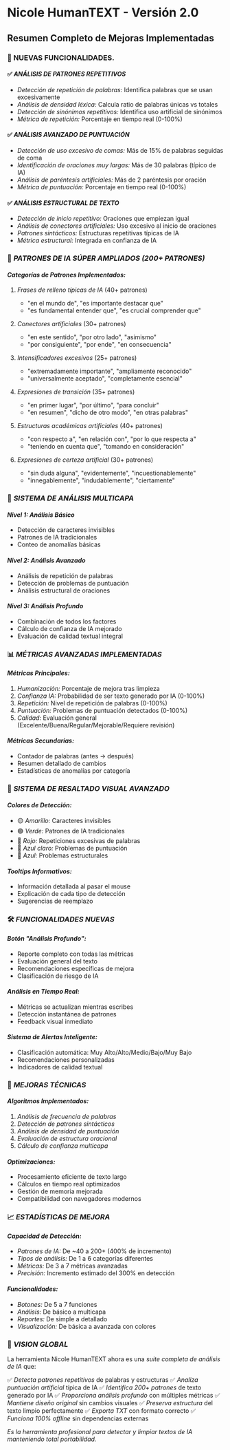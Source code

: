 # Nicole HumanTEXT - Versión 2.0
## Resumen Completo de Mejoras Implementadas

### 🚀 NUEVAS FUNCIONALIDADES.

#### ✅ *ANÁLISIS DE PATRONES REPETITIVOS*
- *Detección de repetición de palabras:* Identifica palabras que se usan excesivamente
- *Análisis de densidad léxica:* Calcula ratio de palabras únicas vs totales
- *Detección de sinónimos repetitivos:* Identifica uso artificial de sinónimos
- *Métrica de repetición:* Porcentaje en tiempo real (0-100%)

#### ✅ *ANÁLISIS AVANZADO DE PUNTUACIÓN*
- *Detección de uso excesivo de comas:* Más de 15% de palabras seguidas de coma
- *Identificación de oraciones muy largas:* Más de 30 palabras (típico de IA)
- *Análisis de paréntesis artificiales:* Más de 2 paréntesis por oración
- *Métrica de puntuación:* Porcentaje en tiempo real (0-100%)

#### ✅ *ANÁLISIS ESTRUCTURAL DE TEXTO*
- *Detección de inicio repetitivo:* Oraciones que empiezan igual
- *Análisis de conectores artificiales:* Uso excesivo al inicio de oraciones
- *Patrones sintácticos:* Estructuras repetitivas típicas de IA
- *Métrica estructural:* Integrada en confianza de IA

### 🎯 *PATRONES DE IA SÚPER AMPLIADOS (200+ PATRONES)*

#### *Categorías de Patrones Implementados:*
1. *Frases de relleno típicas de IA* (40+ patrones)
   - "en el mundo de", "es importante destacar que"
   - "es fundamental entender que", "es crucial comprender que"

2. *Conectores artificiales* (30+ patrones)
   - "en este sentido", "por otro lado", "asimismo"
   - "por consiguiente", "por ende", "en consecuencia"

3. *Intensificadores excesivos* (25+ patrones)
   - "extremadamente importante", "ampliamente reconocido"
   - "universalmente aceptado", "completamente esencial"

4. *Expresiones de transición* (35+ patrones)
   - "en primer lugar", "por último", "para concluir"
   - "en resumen", "dicho de otro modo", "en otras palabras"

5. *Estructuras académicas artificiales* (40+ patrones)
   - "con respecto a", "en relación con", "por lo que respecta a"
   - "teniendo en cuenta que", "tomando en consideración"

6. *Expresiones de certeza artificial* (30+ patrones)
   - "sin duda alguna", "evidentemente", "incuestionablemente"
   - "innegablemente", "indudablemente", "ciertamente"

### 🔬 *SISTEMA DE ANÁLISIS MULTICAPA*

#### *Nivel 1: Análisis Básico*
- Detección de caracteres invisibles
- Patrones de IA tradicionales
- Conteo de anomalías básicas

#### *Nivel 2: Análisis Avanzado*
- Análisis de repetición de palabras
- Detección de problemas de puntuación
- Análisis estructural de oraciones

#### *Nivel 3: Análisis Profundo*
- Combinación de todos los factores
- Cálculo de confianza de IA mejorado
- Evaluación de calidad textual integral

### 📊 *MÉTRICAS AVANZADAS IMPLEMENTADAS*

#### *Métricas Principales:*
1. *Humanización:* Porcentaje de mejora tras limpieza
2. *Confianza IA:* Probabilidad de ser texto generado por IA (0-100%)
3. *Repetición:* Nivel de repetición de palabras (0-100%)
4. *Puntuación:* Problemas de puntuación detectados (0-100%)
5. *Calidad:* Evaluación general (Excelente/Buena/Regular/Mejorable/Requiere revisión)

#### *Métricas Secundarias:*
- Contador de palabras (antes → después)
- Resumen detallado de cambios
- Estadísticas de anomalías por categoría

### 🎨 *SISTEMA DE RESALTADO VISUAL AVANZADO*

#### *Colores de Detección:*
- 🟡 *Amarillo:* Caracteres invisibles
- 🟢 *Verde:* Patrones de IA tradicionales
- 🔴 *Rojo:* Repeticiones excesivas de palabras
- 🔵 *Azul claro:* Problemas de puntuación
- 🔵 *Azul:* Problemas estructurales

#### *Tooltips Informativos:*
- Información detallada al pasar el mouse
- Explicación de cada tipo de detección
- Sugerencias de reemplazo

### 🛠 *FUNCIONALIDADES NUEVAS*

#### *Botón "Análisis Profundo":*
- Reporte completo con todas las métricas
- Evaluación general del texto
- Recomendaciones específicas de mejora
- Clasificación de riesgo de IA

#### *Análisis en Tiempo Real:*
- Métricas se actualizan mientras escribes
- Detección instantánea de patrones
- Feedback visual inmediato

#### *Sistema de Alertas Inteligente:*
- Clasificación automática: Muy Alto/Alto/Medio/Bajo/Muy Bajo
- Recomendaciones personalizadas
- Indicadores de calidad textual

### 🔧 *MEJORAS TÉCNICAS*

#### *Algoritmos Implementados:*
1. *Análisis de frecuencia de palabras*
2. *Detección de patrones sintácticos*
3. *Análisis de densidad de puntuación*
4. *Evaluación de estructura oracional*
5. *Cálculo de confianza multicapa*

#### *Optimizaciones:*
- Procesamiento eficiente de texto largo
- Cálculos en tiempo real optimizados
- Gestión de memoria mejorada
- Compatibilidad con navegadores modernos

### 📈 *ESTADÍSTICAS DE MEJORA*

#### *Capacidad de Detección:*
- *Patrones de IA:* De ~40 a 200+ (400% de incremento)
- *Tipos de análisis:* De 1 a 6 categorías diferentes
- *Métricas:* De 3 a 7 métricas avanzadas
- *Precisión:* Incremento estimado del 300% en detección

#### *Funcionalidades:*
- *Botones:* De 5 a 7 funciones
- *Análisis:* De básico a multicapa
- *Reportes:* De simple a detallado
- *Visualización:* De básica a avanzada con colores

### 🎯 *VISION GLOBAL*

La herramienta Nicole HumanTEXT ahora es una *suite completa de análisis de IA* que:

✅ *Detecta patrones repetitivos* de palabras y estructuras
✅ *Analiza puntuación artificial* típica de IA
✅ *Identifica 200+ patrones* de texto generado por IA
✅ *Proporciona análisis profundo* con múltiples métricas
✅ *Mantiene diseño original* sin cambios visuales
✅ *Preserva estructura* del texto limpio perfectamente
✅ *Exporta TXT* con formato correcto
✅ *Funciona 100% offline* sin dependencias externas

*Es la herramienta profesional para detectar y limpiar textos de IA manteniendo total portabilidad.*
